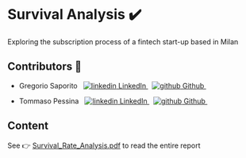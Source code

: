 # Survival Analysis :heavy_check_mark:
Exploring the subscription process of a fintech start-up based in Milan

## Contributors :busts_in_silhouette: 
- Gregorio Saporito &nbsp; <a href="https://www.linkedin.com/in/greg-saporito/" rel="nofollow noreferrer">
    <img src="https://i.stack.imgur.com/gVE0j.png" alt="linkedin"> LinkedIn
  </a>  &nbsp;
  <a href="https://github.com/gregorio-saporito" rel="nofollow noreferrer"> <img src="https://i.stack.imgur.com/tskMh.png" alt="github"> Github </a> &nbsp;
  
- Tommaso Pessina &nbsp; <a href="https://www.linkedin.com/in/tommaso-pessina-754960181/" rel="nofollow noreferrer">
    <img src="https://i.stack.imgur.com/gVE0j.png" alt="linkedin"> LinkedIn
  </a>  &nbsp;
  <a href="https://github.com/tommasopessina" rel="nofollow noreferrer"> <img src="https://i.stack.imgur.com/tskMh.png" alt="github"> Github </a> &nbsp;
  
## Content
See :point_right: [Survival_Rate_Analysis.pdf](https://github.com/gregorio-saporito/fintech-project/blob/main/Survival_Rate_Analysis.pdf) to read the entire report
